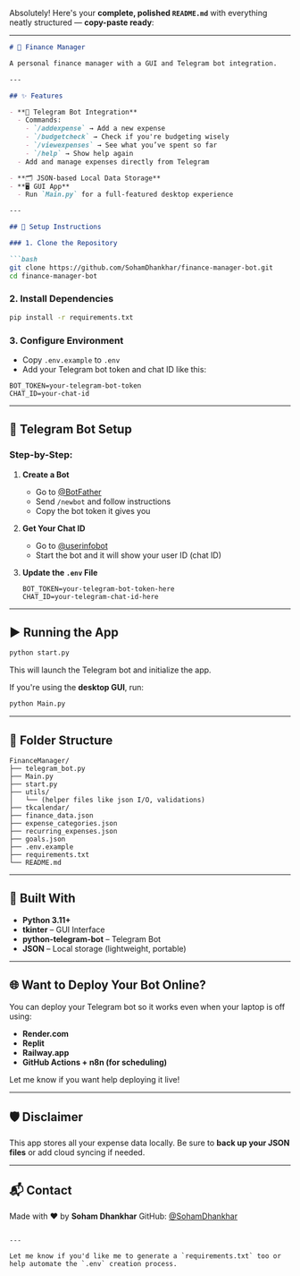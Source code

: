 Absolutely! Here's your **complete, polished `README.md`** with everything neatly structured — **copy-paste ready**:

---

````markdown
# 💸 Finance Manager

A personal finance manager with a GUI and Telegram bot integration.

---

## ✨ Features

- **🤖 Telegram Bot Integration**
  - Commands:
    - `/addexpense` → Add a new expense
    - `/budgetcheck` → Check if you're budgeting wisely
    - `/viewexpenses` → See what you’ve spent so far
    - `/help` → Show help again
  - Add and manage expenses directly from Telegram

- **🗂 JSON-based Local Data Storage**
- **🖥 GUI App**
  - Run `Main.py` for a full-featured desktop experience

---

## 🚀 Setup Instructions

### 1. Clone the Repository

```bash
git clone https://github.com/SohamDhankhar/finance-manager-bot.git
cd finance-manager-bot
````

### 2. Install Dependencies

```bash
pip install -r requirements.txt
```

### 3. Configure Environment

* Copy `.env.example` to `.env`
* Add your Telegram bot token and chat ID like this:

```env
BOT_TOKEN=your-telegram-bot-token
CHAT_ID=your-chat-id
```

---

## 🤖 Telegram Bot Setup

### Step-by-Step:

1. **Create a Bot**

   * Go to [@BotFather](https://t.me/BotFather)
   * Send `/newbot` and follow instructions
   * Copy the bot token it gives you

2. **Get Your Chat ID**

   * Go to [@userinfobot](https://t.me/userinfobot)
   * Start the bot and it will show your user ID (chat ID)

3. **Update the `.env` File**

   ```env
   BOT_TOKEN=your-telegram-bot-token-here
   CHAT_ID=your-telegram-chat-id-here
   ```

---

## ▶️ Running the App

```bash
python start.py
```

This will launch the Telegram bot and initialize the app.

If you're using the **desktop GUI**, run:

```bash
python Main.py
```

---

## 📁 Folder Structure

```
FinanceManager/
├── telegram_bot.py
├── Main.py
├── start.py
├── utils/
│   └── (helper files like json I/O, validations)
├── tkcalendar/
├── finance_data.json
├── expense_categories.json
├── recurring_expenses.json
├── goals.json
├── .env.example
├── requirements.txt
└── README.md
```

---

## 🧠 Built With

* **Python 3.11+**
* **tkinter** – GUI Interface
* **python-telegram-bot** – Telegram Bot
* **JSON** – Local storage (lightweight, portable)

---

## 🌐 Want to Deploy Your Bot Online?

You can deploy your Telegram bot so it works even when your laptop is off using:

* **Render.com**
* **Replit**
* **Railway.app**
* **GitHub Actions + n8n (for scheduling)**

Let me know if you want help deploying it live!

---

## 🛡 Disclaimer

This app stores all your expense data locally. Be sure to **back up your JSON files** or add cloud syncing if needed.

---

## 📬 Contact

Made with ❤️ by **Soham Dhankhar**
GitHub: [@SohamDhankhar](https://github.com/SohamDhankhar)

```

---

Let me know if you'd like me to generate a `requirements.txt` too or help automate the `.env` creation process.
```
